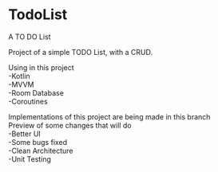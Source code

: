 # TodoList
A TO DO List

Project of a simple TODO List, with a CRUD.

Using in this project<br>
-Kotlin<br>
-MVVM<br>
-Room Database<br>
-Coroutines<br>

Implementations of this project are being made in this branch<br>
Preview of some changes that will do<br>
-Better UI<br>
-Some bugs fixed<br>
-Clean Architecture<br>
-Unit Testing<br>

